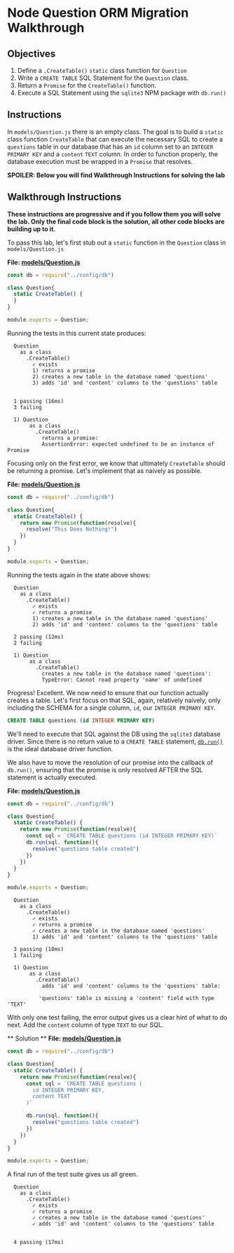# Node Question ORM Migration Walkthrough

## Objectives

1. Define a `.CreateTable()` `static` class function for `Question`
2. Write a `CREATE TABLE` SQL Statement for the `Question` class.
3. Return a `Promise` for the `CreateTable()` function.
4. Execute a SQL Statement using the `sqlite3` NPM package with `db.run()`

## Instructions

In `models/Question.js` there is an empty class. The goal is to build a `static` class function `CreateTable` that can execute the necessary SQL to create a `questions` table in our database that has an `id` column set to an `INTEGER PRIMARY KEY` and a `content` `TEXT` column. In order to function properly, the database execution must be wrapped in a `Promise` that resolves. 

**SPOILER: Below you will find Walkthrough Instructions for solving the lab**

## Walkthrough Instructions

**These instructions are progressive and if you follow them you will solve the lab. Only the final code block is the solution, all other code blocks are building up to it.**

To pass this lab, let's first stub out a `static` function in the `Question` class in `models/Question.js`

**File: [models/Question.js](models/Question.js)**
```js
const db = require("../config/db")

class Question{
  static CreateTable() {
  }
}

module.exports = Question;
```

Running the tests in this current state produces:

```
  Question
    as a class
      .CreateTable()
        ✓ exists
        1) returns a promise
        2) creates a new table in the database named 'questions'
        3) adds 'id' and 'content' columns to the 'questions' table


  1 passing (16ms)
  3 failing

  1) Question
       as a class
         .CreateTable()
           returns a promise:
           AssertionError: expected undefined to be an instance of Promise

```

Focusing only on the first error, we know that ultimately `CreateTable` should be returning a promise. Let's implement that as naively as possible.

**File: [models/Question.js](models/Question.js)**
```js
const db = require("../config/db")

class Question{
  static CreateTable() {
    return new Promise(function(resolve){
      resolve("This Does Nothing!")
    })
  }
}

module.exports = Question;
```

Running the tests again in the state above shows:

```
  Question
    as a class
      .CreateTable()
        ✓ exists
        ✓ returns a promise
        1) creates a new table in the database named 'questions'
        2) adds 'id' and 'content' columns to the 'questions' table

  2 passing (12ms)
  2 failing

  1) Question
       as a class
         .CreateTable()
           creates a new table in the database named 'questions':
           TypeError: Cannot read property 'name' of undefined
```

Progress! Excellent. We now need to ensure that our function actually creates a table. Let's first focus on that SQL, again, relatively naively, only including the SCHEMA for a single column, `id`, our `INTEGER PRIMARY KEY`.

```sql
CREATE TABLE questions (id INTEGER PRIMARY KEY)
```

We'll need to execute that SQL against the DB using the `sqlite3` database driver. Since there is no return value to a `CREATE TABLE` statement, [`db.run()`](https://github.com/mapbox/node-sqlite3/wiki/API#databaserunsql-param--callback) is the ideal database driver function. 

We also have to move the resolution of our promise into the callback of `db.run()`, ensuring that the promise is only resolved AFTER the SQL statement is actually executed.

**File: [models/Question.js](models/Question.js)**
```js
const db = require("../config/db")

class Question{
  static CreateTable() {
    return new Promise(function(resolve){
      const sql = `CREATE TABLE questions (id INTEGER PRIMARY KEY)`
      db.run(sql, function(){
        resolve("questions table created")
      })      
    })
  }
}

module.exports = Question;
```

```
  Question
    as a class
      .CreateTable()
        ✓ exists
        ✓ returns a promise
        ✓ creates a new table in the database named 'questions'
        1) adds 'id' and 'content' columns to the 'questions' table
  
  3 passing (18ms)
  1 failing

  1) Question
       as a class
         .CreateTable()
           adds 'id' and 'content' columns to the 'questions' table:

          'questions' table is missing a 'content' field with type 'TEXT'
```

With only one test failing, the error output gives us a clear hint of what to do next. Add the `content` column of type `TEXT` to our SQL.

** Solution **
**File: [models/Question.js](models/Question.js)**
```js
const db = require("../config/db")

class Question{
  static CreateTable() {
    return new Promise(function(resolve){
      const sql = `CREATE TABLE questions (
        id INTEGER PRIMARY KEY,
        content TEXT
      )`

      db.run(sql, function(){
        resolve("questions table created")
      })      
    })
  }
}

module.exports = Question;
```

A final run of the test suite gives us all green.

```
  Question
    as a class
      .CreateTable()
        ✓ exists
        ✓ returns a promise
        ✓ creates a new table in the database named 'questions'
        ✓ adds 'id' and 'content' columns to the 'questions' table


  4 passing (17ms)
```